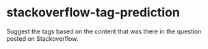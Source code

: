 # stackoverflow-tag-prediction
Suggest the tags based on the content that was there in the question posted on Stackoverflow.
